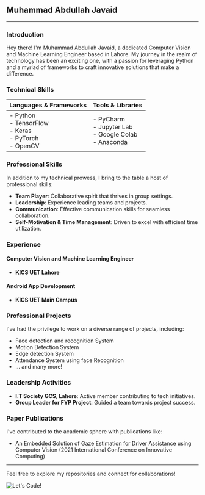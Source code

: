 ## Muhammad Abdullah Javaid


---

### Introduction
Hey there! I'm Muhammad Abdullah Javaid, a dedicated Computer Vision and Machine Learning Engineer based in Lahore. My journey in the realm of technology has been an exciting one, with a passion for leveraging Python and a myriad of frameworks to craft innovative solutions that make a difference.

### Technical Skills
| Languages & Frameworks | Tools & Libraries | 
| --- | --- |
| - Python <br> - TensorFlow <br> - Keras <br> - PyTorch <br> - OpenCV | - PyCharm <br> - Jupyter Lab <br> - Google Colab <br> - Anaconda |

### Professional Skills
In addition to my technical prowess, I bring to the table a host of professional skills:
- **Team Player**: Collaborative spirit that thrives in group settings.
- **Leadership**: Experience leading teams and projects.
- **Communication**: Effective communication skills for seamless collaboration.
- **Self-Motivation & Time Management**: Driven to excel with efficient time utilization.

### Experience
#### Computer Vision and Machine Learning Engineer
- **KICS UET Lahore**
  
#### Android App Development
- **KICS UET Main Campus**

### Professional Projects
I've had the privilege to work on a diverse range of projects, including:
- Face detection and recognition System
- Motion Detection System
- Edge detection System
- Attendance System using face Recognition
- ... and many more!

### Leadership Activities
- **I.T Society GCS, Lahore**: Active member contributing to tech initiatives.
- **Group Leader for FYP Project**: Guided a team towards project success.

### Paper Publications
I've contributed to the academic sphere with publications like:
- An Embedded Solution of Gaze Estimation for Driver Assistance using Computer Vision (2021 International Conference on Innovative Computing)

---

Feel free to explore my repositories and connect for collaborations!

![Let's Code!](link_to_coding_gif)
